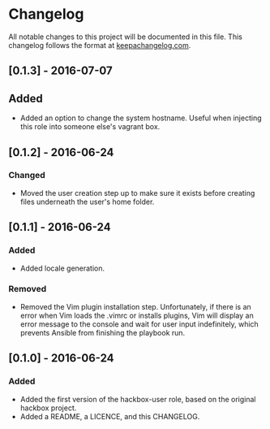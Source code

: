 # Changelog
All notable changes to this project will be documented in this file.
This changelog follows the format at [keepachangelog.com](http://keepachangelog.com/).

## [0.1.3] - 2016-07-07
## Added
- Added an option to change the system hostname. Useful when injecting this role into someone else's vagrant box.

## [0.1.2] - 2016-06-24
### Changed
- Moved the user creation step up to make sure it exists before creating files underneath the user's home folder.

## [0.1.1] - 2016-06-24
### Added
- Added locale generation.

### Removed
- Removed the Vim plugin installation step. Unfortunately, if there is an error when Vim loads the .vimrc or installs plugins, Vim will display an error message to the console and wait for user input indefinitely, which prevents Ansible from finishing the playbook run.

## [0.1.0] - 2016-06-24
### Added
- Added the first version of the hackbox-user role, based on the original hackbox project.
- Added a README, a LICENCE, and this CHANGELOG.
